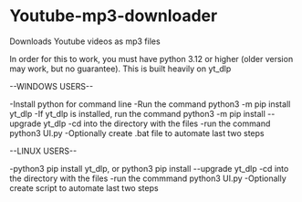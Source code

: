 # Youtube-mp3-downloader
Downloads Youtube videos as mp3 files

In order for this to work, you must have python 3.12 or higher (older version may work, but no guarantee).
This is built heavily on yt_dlp

--WINDOWS USERS--

-Install python for command line
-Run the command python3 -m pip install yt_dlp
-If yt_dlp is installed, run the command python3 -m pip install --upgrade yt_dlp
-cd into the directory with the files
-run the command python3 UI.py
-Optionally create .bat file to automate last two steps

--LINUX USERS--

-python3 pip install yt_dlp, or python3 pip install --upgrade yt_dlp
-cd into the directory with the files
-run the commmand python3 UI.py
-Optionally create script to automate last two steps


